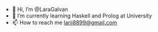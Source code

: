 - 👋 Hi, I’m @LaraGalvan
- 🌱 I’m currently learning Haskell and Prolog at University
- 📫 How to reach me larii8899@gmail.com

<!---
LaraGalvan/LaraGalvan is a ✨ special ✨ repository because its `README.md` (this file) appears on your GitHub profile.
You can click the Preview link to take a look at your changes.
--->
